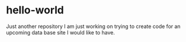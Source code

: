 # hello-world
 Just another repository
I am just working on trying to create code for an upcoming data base site I would like to have.
